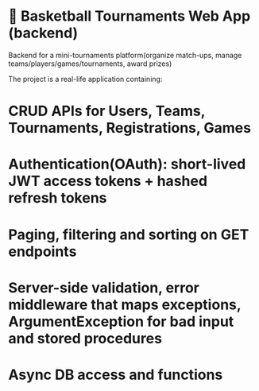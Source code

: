 # **🏀 Basketball Tournaments Web App (backend)**

Backend for a mini-tournaments platform(organize match-ups, manage teams/players/games/tournaments, award prizes)

The project is a real-life application containing:

# CRUD APIs for Users, Teams, Tournaments, Registrations, Games

# Authentication(OAuth): short-lived JWT access tokens + hashed refresh tokens

# Paging, filtering and sorting on GET endpoints

# Server-side validation, error middleware that maps exceptions, ArgumentException for bad input and stored procedures

# Async DB access and functions

